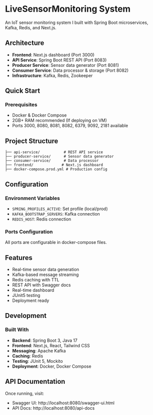 # LiveSensorMonitoring System

An IoT sensor monitoring system I built with Spring Boot microservices, Kafka, Redis, and Next.js.

## Architecture

- **Frontend**: Next.js dashboard (Port 3000)
- **API Service**: Spring Boot REST API (Port 8083)
- **Producer Service**: Sensor data generator (Port 8081)
- **Consumer Service**: Data processor & storage (Port 8082)
- **Infrastructure**: Kafka, Redis, Zookeeper

## Quick Start

### Prerequisites
- Docker & Docker Compose
- 2GB+ RAM recommended (If deploying on VM)
- Ports 3000, 8080, 8081, 8082, 6379, 9092, 2181 available

##  Project Structure

```
├── api-service/           # REST API service
├── producer-service/      # Sensor data generator
├── consumer-service/      # Data processor
├── frontend/             # Next.js dashboard
├── docker-compose.prod.yml # Production config
```

##  Configuration

### Environment Variables
- `SPRING_PROFILES_ACTIVE`: Set profile (local/prod)
- `KAFKA_BOOTSTRAP_SERVERS`: Kafka connection
- `REDIS_HOST`: Redis connection

### Ports Configuration
All ports are configurable in docker-compose files.

##  Features

- Real-time sensor data generation
- Kafka-based message streaming
- Redis caching with TTL
- REST API with Swagger docs
- Real-time dashboard
- JUnit5 testing
- Deployment ready

## Development

### Built With
- **Backend**: Spring Boot 3, Java 17
- **Frontend**: Next.js, React, Tailwind CSS
- **Messaging**: Apache Kafka
- **Caching**: Redis
- **Testing**: JUnit 5, Mockito
- **Deployment**: Docker, Docker Compose

## API Documentation

Once running, visit:
- Swagger UI: http://localhost:8080/swagger-ui.html
- API Docs: http://localhost:8080/api-docs



